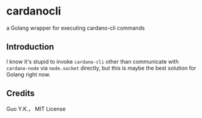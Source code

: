 # cardanocli

a Golang wrapper for executing cardano-cli commands

## Introduction

I know it's stupid to invoke `cardano-cli` other than communicate with `cardano-node` via `node.socket` directly, but
this is maybe the best solution for Golang right now.

## Credits

Guo Y.K.， MIT License
